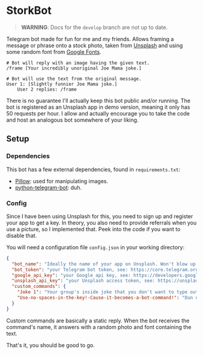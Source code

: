 # StorkBot

> **WARNING**: Docs for the `develop` branch are not up to date.

Telegram bot made for fun for me and my friends. Allows framing a message or phrase onto a stock photo, taken
from [Unsplash](https://unsplash.com/) and using some random font from [Google Fonts](https://fonts.google.com/).

```gitignore
# Bot will reply with an image having the given text.
/frame [Your incredibly unoriginal Joe Mama joke.]

# Bot will use the text from the original message.
User 1: [Slightly funnier Joe Mama joke.]
    User 2 replies: /frame 
```

There is no guarantee I'll actually keep this bot public and/or running. The bot is registered as an Unsplash app in
demo version, meaning it only has 50 requests per hour. I allow and actually encourage you to take the code and host an
analogous bot somewhere of your liking.

## Setup

### Dependencies

This bot has a few external dependencies, found in `requirements.txt`:

- [Pillow](https://pillow.readthedocs.io/en/stable/): used for manipulating images.
- [python-telegram-bot](https://github.com/python-telegram-bot/python-telegram-bot): duh.

### Config

Since I have been using Unsplash for this, you need to sign up and register your app to get a key. In theory, you also
need to provide referrals when you use a picture, so I implemented that. Peek into the code if you want to disable that.

You will need a configuration file `config.json` in your working directory:

```json
{
  "bot_name": "Ideally the name of your app on Unsplash. Won't blow up if you use something else.",
  "bot_token": "your Telegram bot token, see: https://core.telegram.org/bots",
  "google_api_key": "your Google api key, see: https://developers.google.com/fonts/docs/developer_api",
  "unsplash_api_key": "your Unsplash access token, see: https://unsplash.com/documentation#creating-a-developer-account",
  "custom_commands": {
    "Joke 1": "Your group's inside joke that you don't want to type out every time.",
    "Use-no-spaces-in-the-key!-Cause-it-becomes-a-bot-command!": "Dun dun dun, another one bites the dust."
  }
}
```

Custom commands are basically a static reply. When the bot receives the command's name, it answers with a random
photo and font containing the text.

That's it, you should be good to go.
